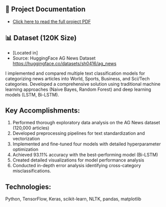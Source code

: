 ## 📄 Project Documentation
- [Click here to read the full project PDF](./docs/771767_Applied_AI_Project_Report_202403820.pdf)

## 📊 Dataset (120K Size)
- [Located in]
- Source: HuggingFace AG News Dataset https://huggingface.co/datasets/sh0416/ag_news

I implemented and compared multiple text classification models for categorizing news articles into World, Sports, Business, and Sci/Tech categories. Developed a comprehensive solution using traditional machine learning approaches (Naive Bayes, Random Forest) and deep learning models (LSTM, Bi-LSTM). 

## Key Accomplishments:

1. Performed thorough exploratory data analysis on the AG News dataset (120,000 articles)
2. Developed preprocessing pipelines for text standardization and vectorization
3. Implemented and fine-tuned four models with detailed hyperparameter optimization
4. Achieved 93.11% accuracy with the best-performing model (Bi-LSTM)
5. Created detailed visualizations for model performance analysis
6. Conducted in-depth error analysis identifying cross-category misclassifications.

## Technologies: 
Python, TensorFlow, Keras, scikit-learn, NLTK, pandas, matplotlib



